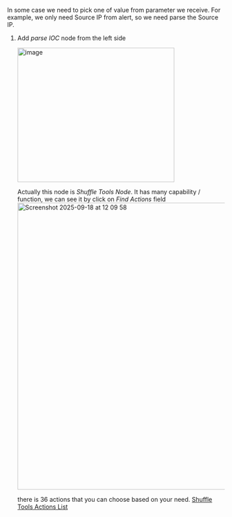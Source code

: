 In some case we need to pick one of value from parameter we receive.
For example, we only need Source IP from alert, so we need parse the Source IP.

1. Add _parse IOC_ node from the left side
   
   <img width="363" height="311" alt="image" src="https://github.com/user-attachments/assets/884cec69-f213-4d0e-a47a-7dfecb178891" />

   Actually this node is _Shuffle Tools Node_. It has many capability / function, we can see it by click on _Find Actions_ field
   <img width="1654" height="664" alt="Screenshot 2025-09-18 at 12 09 58" src="https://github.com/user-attachments/assets/c56f754e-d4f9-4013-8006-1e9ac54b24a7" />

   there is 36 actions that you can choose based on your need.
   [Shuffle Tools Actions List](https://shuffler.io/apps/Shuffle%20Tools/integrations/Remote_Settings)
   

   


   
